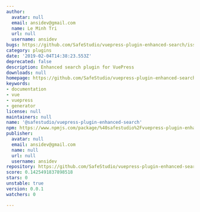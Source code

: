 ```yaml
---
author:
  avatar: null
  email: ansidev@gmail.com
  name: Le Minh Tri
  url: null
  username: ansidev
bugs: https://github.com/SafeStudio/vuepress-plugin-enhanced-search/issues
category: plugins
date: '2019-02-04T14:38:23.553Z'
deprecated: false
description: Enhanced search plugin for VuePress
downloads: null
homepage: https://github.com/SafeStudio/vuepress-plugin-enhanced-search
keywords:
- documentation
- vue
- vuepress
- generator
license: null
maintainers: null
name: '@safestudio/vuepress-plugin-enhanced-search'
npm: https://www.npmjs.com/package/%40safestudio%2Fvuepress-plugin-enhanced-search
publisher:
  avatar: null
  email: ansidev@gmail.com
  name: null
  url: null
  username: ansidev
repository: https://github.com/SafeStudio/vuepress-plugin-enhanced-search
score: 0.1425491837898518
stars: 0
unstable: true
version: 0.0.1
watchers: 0

---
```


